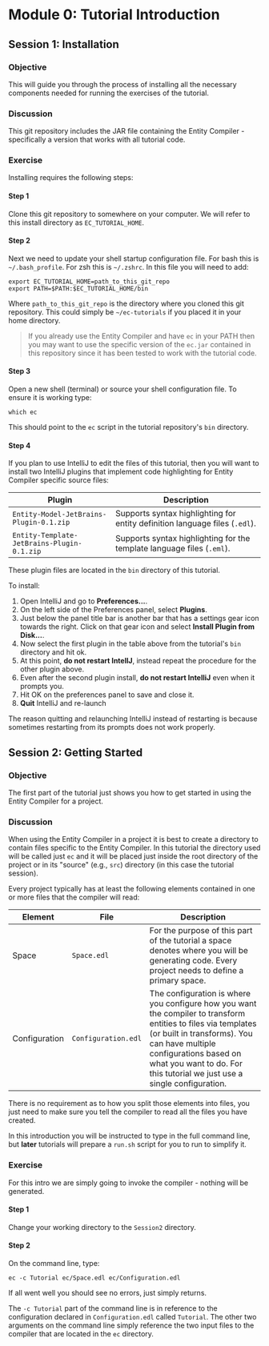 # Module 0: Tutorial Introduction

## Session 1: Installation

### Objective

This will guide you through the process of installing all the necessary components needed for running the exercises of the tutorial.

### Discussion

This git repository includes the JAR file containing the Entity Compiler - specifically a version that works with all tutorial code.

### Exercise

Installing requires the following steps:

#### Step 1

Clone this git repository to somewhere on your computer. We will refer to this install directory as `EC_TUTORIAL_HOME`.

#### Step 2

Next we need to update your shell startup configuration file. For bash this is `~/.bash_profile`. For zsh this is `~/.zshrc`. In this file you will need to add:
```
export EC_TUTORIAL_HOME=path_to_this_git_repo
export PATH=$PATH:$EC_TUTORIAL_HOME/bin
```
Where `path_to_this_git_repo` is the directory where you cloned this git repository. This could simply be `~/ec-tutorials` if you placed it in your home directory.

> If you already use the Entity Compiler and have `ec` in your PATH then you may want to use the specific version of the `ec.jar` contained in this repository since it has been tested to work with the tutorial code.

#### Step 3

Open a new shell (terminal) or source your shell configuration file. To ensure it is working type:

```
which ec
```

This should point to the `ec` script in the tutorial repository's `bin` directory.


#### Step 4

If you plan to use IntelliJ to edit the files of this tutorial, then you will want to install two IntelliJ plugins that implement code highlighting for Entity Compiler specific source files:

| Plugin | Description |
| ------	| -----------	|
| `Entity-Model-JetBrains-Plugin-0.1.zip`| Supports syntax highlighting for entity definition language files (`.edl`).|
| `Entity-Template-JetBrains-Plugin-0.1.zip`| Supports syntax highlighting for the template language files (`.eml`).|

These plugin files are located in the `bin` directory of this tutorial.

To install:

1. Open IntelliJ and go to **Preferences...**.
2. On the left side of the Preferences panel, select **Plugins**.
3. Just below the panel title bar is another bar that has a settings gear icon towards the right. Click on that gear icon and select **Install Plugin from Disk...**.
4. Now select the first plugin in the table above from the tutorial's `bin` directory and hit ok.
5. At this point, **do not restart IntellJ**, instead repeat the procedure for the other plugin above.
6. Even after the second plugin install, **do not restart IntelliJ** even when it prompts you.
7. Hit OK on the preferences panel to save and close it.
8. **Quit** IntelliJ and re-launch

The reason quitting and relaunching IntelliJ instead of restarting is because sometimes restarting from its prompts does not work properly.

## Session 2: Getting Started

### Objective

The first part of the tutorial just shows you how to get started in using the Entity Compiler for a project.

### Discussion

When using the Entity Compiler in a project it is best to create a directory to contain files specific to the Entity Compiler. In this tutorial the directory used will be called just `ec` and it will be placed just inside the root directory of the project or in its "source" (e.g., `src`) directory (in this case the tutorial session). 

Every project typically has at least the following elements contained in one or more files that the compiler will read:

|Element|File|Description|
| -----	| --- | ---------	|
| Space	| `Space.edl`	| For the purpose of this part of the tutorial a space denotes where you will be generating code. Every project needs to define a primary space.	| 
| Configuration	| `Configuration.edl`	| The configuration is where you configure how you want the compiler to transform entities to files via templates (or built in transforms). You can have multiple configurations based on what you want to do. For this tutorial we just use a single configuration.	| 

There is no requirement as to how you split those elements into files, you just need to make sure you tell the compiler to read all the files you have created. 

In this introduction you will be instructed to type in the full command line, but **later** tutorials will prepare a `run.sh` script for you to run to simplify it.

### Exercise

For this intro we are simply going to invoke the compiler - nothing will be generated.

#### Step 1

Change your working directory to the `Session2` directory.

#### Step 2

On the command line, type:
```
ec -c Tutorial ec/Space.edl ec/Configuration.edl
```

If all went well you should see no errors, just simply returns.

The `-c Tutorial` part of the command line is in reference to the configuration declared in `Configuration.edl` called `Tutorial`. The other two arguments on the command line simply reference the two input files to the compiler that are located in the `ec` directory.

